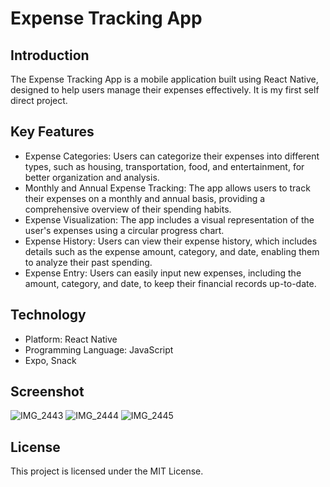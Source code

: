 # Expense Tracking App

## Introduction
The Expense Tracking App is a mobile application built using React Native, designed to help users manage their expenses effectively. It is my first self direct project.

## Key Features
- Expense Categories: Users can categorize their expenses into different types, such as housing, transportation, food, and entertainment, for better organization and analysis.
- Monthly and Annual Expense Tracking: The app allows users to track their expenses on a monthly and annual basis, providing a comprehensive overview of their spending habits.
- Expense Visualization: The app includes a visual representation of the user's expenses using a circular progress chart.
- Expense History: Users can view their expense history, which includes details such as the expense amount, category, and date, enabling them to analyze their past spending.
- Expense Entry: Users can easily input new expenses, including the amount, category, and date, to keep their financial records up-to-date.

## Technology
- Platform: React Native
- Programming Language: JavaScript
- Expo, Snack

## Screenshot
![IMG_2443](https://github.com/amRon15/Myfirstapp/assets/109853249/0f582a5d-7ceb-4876-95cd-593276c79df0)
![IMG_2444](https://github.com/amRon15/Myfirstapp/assets/109853249/7c071e99-d4ad-49b9-9348-13df4ea1d710)
![IMG_2445](https://github.com/amRon15/Myfirstapp/assets/109853249/740c584b-dd89-4fe7-b032-25d975bcc124)



## License
This project is licensed under the MIT License.
